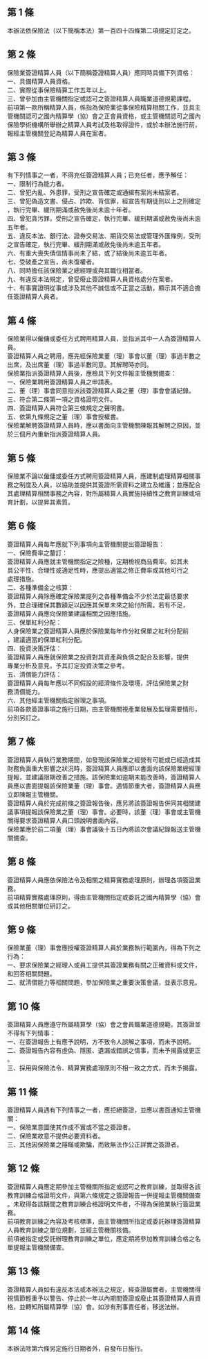 第 1 條
-------
本辦法依保險法（以下簡稱本法）第一百四十四條第二項規定訂定之。

第 2 條
-------
保險業簽證精算人員（以下簡稱簽證精算人員）應同時具備下列資格：  
一、具備精算人員資格。  
二、實際從事保險精算工作五年以上。  
三、曾參加由主管機關指定或認可之簽證精算人員職業道德規範課程。  
前項第一款所稱精算人員，係指為保險業從事保險精算相關工作，並具主  
管機關認可之國內精算學（協）會之正會員資格，或主管機關認可之國內  
保險學術機構所舉辦之精算人員考試及格取得證件，或於本辦法施行前，  
報經主管機關登記為精算人員在案者。

第 3 條
-------
有下列情事之一者，不得充任簽證精算人員；已充任者，應予解任：  
一、限制行為能力者。  
二、曾犯內亂、外患罪，受刑之宣告確定或通緝有案尚未結案者。  
三、曾犯偽造文書、侵占、詐欺、背信罪，經宣告有期徒刑以上之刑確定  
    ，執行完畢、緩刑期滿或赦免後尚未逾十年者。  
四、曾犯貪污罪，受刑之宣告確定，執行完畢、緩刑期滿或赦免後尚未逾  
    五年者。  
五、違反本法、銀行法、證券交易法、期貨交易法或管理外匯條例，受刑  
    之宣告確定，執行完畢、緩刑期滿或赦免後尚未逾五年者。  
六、有重大喪失債信情事尚未了結，或了結後尚未逾五年者。  
七、受破產之宣告，尚未復權者。  
八、同時擔任該保險業之總經理或與其職位相當者。  
九、有違反本法規定，曾受廢止簽證精算人員資格處分在案者。  
十、有事實證明從事或涉及其他不誠信或不正當之活動，顯示其不適合擔  
    任簽證精算人員者。

第 4 條
-------
保險業得以僱傭或委任方式聘用精算人員，並指派其中一人為簽證精算人  
員。  
簽證精算人員之聘用，應先經保險業董（理）事會以董（理）事過半數之  
出席，及出席董（理）事過半數同意。其解聘時亦同。  
保險業指派簽證精算人員後，應檢具下列文件報主管機關備查：  
一、保險業聘用簽證精算人員之申請表。  
二、董（理）事會同意指派該簽證精算人員之董（理）事會會議紀錄。  
三、符合第二條第一項之資格證明文件。  
四、簽證精算人員符合第三條規定之聲明書。  
五、依第九條規定之董（理）事會授權書。  
保險業解聘簽證精算人員時，應以書面向主管機關陳報其解聘之原因，並  
於三個月內重新指派簽證精算人員。

第 5 條
-------
保險業不論以僱傭或委任方式聘用簽證精算人員，應建制處理精算相關事  
務之制度及人員，以協助並提供其簽證所需資料之建立及維護；並應配合  
其處理精算相關事務之內容，對所屬精算人員實施持續性之教育訓練或培  
育計劃，以提昇其素質。

第 6 條
-------
簽證精算人員每年應就下列事項向主管機關提出簽證報告：  
一、保險費率之釐訂：  
    簽證精算人員應就主管機關指定之險種，定期檢視商品費率。如其未  
    具公平性、合理性或適足性時，應提出適當之修正費率或其他可行之  
    處理措施。  
二、各種準備金之核算：  
    簽證精算人員除應確定保險業提列之各種準備金不少於法定最低要求  
    外，並合理確保其數額足以因應其保單未來之給付所需。若有不足，  
    簽證精算人員應向保險業建議相關之因應措施。  
三、保單紅利分配：  
    人身保險業之簽證精算人員應於保險業每年作分紅保單之紅利分配前  
    ，建議適當的保單紅利分配。  
四、投資決策評估：  
    簽證精算人員應就保險業之投資對其資產與負債之配合及影響，提供  
    專業分析及意見，予其訂定投資決策之參考。  
五、清償能力評估：  
    簽證精算人員每年應以不同假設的經濟條件及環境，評估保險業之財  
    務清償能力。  
六、其他經主管機關指定辦理之事項。  
前項各款簽證事項之施行日期，由主管機關視產業發展及監理需要情形，  
分別另訂之。

第 7 條
-------
簽證精算人員執行業務期間，如發現該保險業之經營有可能或已經造成其  
財務負面重大影響之狀況時，簽證精算人員應即以書面向該保險業總經理  
提報，並建議限期改善之措施。該保險業如逾期未能改善時，簽證精算人  
員應以書面提報該保險業董（理）事會。遇情節重大者，簽證精算人員應  
立即陳報主管機關。  
簽證精算人員於完成前條之簽證報告後，應另將該簽證報告併同其相關建  
議事項提報該保險業之董（理）事會。必要時，該董（理）事會或主管機  
關得要求簽證精算人員口頭說明書面內容。  
保險業應於前二項董（理）事會議後十五日內將該次會議紀錄報送主管機  
關備查。

第 8 條
-------
簽證精算人員應依保險法令及相關之精算實務處理原則，辦理各項簽證業  
務。  
前項精算實務處理原則，得由主管機關指定或委託之國內精算學（協）會  
或其他相關單位研訂之。

第 9 條
-------
保險業董（理）事會應授權簽證精算人員於業務執行範圍內，得為下列之  
行為：  
一、要求保險業之經理人或員工提供其簽證業務有關之正確資料或文件，  
    和回答相關問題。  
二、就清償能力等相關問題，參加保險業之重要決策會議，並表示意見。

第 10 條
--------
簽證精算人員應遵守所屬精算學（協）會之會員職業道德規範，其簽證並  
不得有下列情事：  
一、在簽證報告上有應予說明，方不致令人誤解之事項，而未予說明。  
二、簽證報告內容有虛偽、隱匿、遺漏或錯誤之情事，而未予揭露或更正  
    。  
三、採用與保險法令、精算實務處理原則不相一致之方式，而未予揭露。

第 11 條
--------
簽證精算人員遇有下列情事之一者，應拒絕簽證，並應以書面通知主管機  
關：  
一、保險業意圖使其作成不實或不當之簽證者。  
二、保險業故意不提供必要資料者。  
三、其他因保險業之隱瞞或欺騙，而致無法作公正詳實之簽證者。

第 12 條
--------
簽證精算人員應定期參加主管機關所指定或認可之教育訓練，並取得各該  
教育訓練合格證明文件，與第六條規定之簽證報告一併提報主管機關備查  
。未取得各該期間之教育訓練合格證明文件者，不得為保險業執行簽證業  
務。  
前項教育訓練之內容及考核標準，由主管機關所指定或委託辦理簽證精算  
人員教育訓練之單位規劃，並經主管機關核備。  
前項被指定或受託辦理教育訓練之單位，應定期將參加教育訓練合格之名  
單提報主管機關備查。

第 13 條
--------
簽證精算人員如有違反本法或本辦法之規定，經查證屬實者，主管機關得  
視情節輕重予以警告、停止於一年以內期間簽證或廢止其簽證精算人員資  
格，並轉知所屬精算學（協）會。如涉有刑事責任者，移送法辦。

第 14 條
--------
本辦法除第六條另定施行日期者外，自發布日施行。

